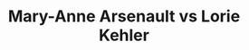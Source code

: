 ---
title: Mary-Anne Arsenault vs Lorie Kehler
player1:
  name: Arsenault, Mary-Anne
  percent: 88
  wins: 1
  losses: 0
player2:
  name: Kehler, Lorie
  percent: 58
  wins: 0
  losses: 1
games:
- player1:
    team: NS
    position: Second
    percent: 88
    win: 1
    loss: 0
  player2:
    team: SK
    position: Third
    percent: 58
    win: 0
    loss: 1
  event: Hearts
  year: 2001
  draw: Round Robin(12)
  score: SK 3 - NS 8
- player1:
    team: JON
    position: Second
    percent: 73
    win: 1
    loss: 0
  player2:
    team: RID
    position: Third
    percent: 84
    win: 0
    loss: 1
  event: Trials (Women)
  year: 2001
  draw: Round Robin(1)
  score: RID 4 - JON 7
---